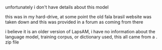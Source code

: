 unfortunately i don't have details about this model

this was in my hard-drive, at some point the old fala brasil website was 
taken down and this was provided in a forum as coming from there

i believe it is an older version of LapsAM, i have no information about the 
language model, training corpus, or dictionary used, this all came from a .
zip file